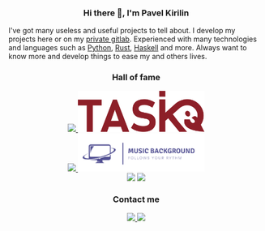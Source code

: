<div align="center"> 
  <h3>Hi there 👋, I'm Pavel Kirilin</h>
</div>

I've got many useless and useful projects to tell about.
I develop my projects here or on my [private gitlab](https://gitlab.le-memese.com/s3rius/).
Experienced with many technologies and languages such as [Python](https://www.python.org/), [Rust](https://www.rust-lang.org/), [Haskell](https://www.haskell.org/) and more. Always want to know more and develop things to ease my and others lives.

<div align="center"> 
  <h3>Hall of fame</h3>
</div>
<div align="center">
  <a href="https://github.com/s3rius/FastAPI-template">
    <img src="https://raw.githubusercontent.com/s3rius/FastAPI-template/master/images/logo.png" width=250>
  </a>
  <a href="https://taskiq-python.github.io/">
    <img src="https://raw.githubusercontent.com/taskiq-python/taskiq/master/imgs/logo.svg" width=250>
  </a>
  <br/>
  <a href="https://github.com/s3rius/rustus">
    <img src="https://raw.githubusercontent.com/s3rius/rustus/master/imgs/logo_horizontal.svg" width=250>
  </a>
   <a href="https://github.com/music-bg/music_bg/">
     <img src="https://raw.githubusercontent.com/music-bg/music_bg/master/images/logo.png" width=250>
  </a>
  
</div>

<div align="center">
    <img src="https://github-readme-stats.vercel.app/api?username=s3rius&show_icons=true&theme=blueberry" />
    <img src="https://github-profile-trophy.vercel.app/?username=s3rius" />
</div>


<div align="center"> 
  <h3>Contact me</h3>
</div>
<div align="center">
<a href="https://t.me/s3rius_san">
  <img src="./images/telegram.png" width=50>
</a>
<a href="mailto:s3riussan@gmail.com">
  <img src="./images/mail.png" width=50>
</a>
</div>
